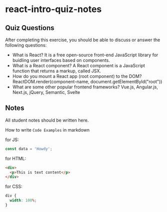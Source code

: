 # react-intro-quiz-notes

## Quiz Questions

After completing this exercise, you should be able to discuss or answer the following questions:

- What is React?
  It is a free open-source front-end JavaScript library for buidling user interfaces based on components.
- What is a React component?
  A React component is a JavaScript function that returns a markup, called JSX.
- How do you mount a React app (root component) to the DOM?
  ReactDOM.render(component-name, document.getElementById("root"))
- What are some other popular frontend frameworks?
  Vue.js, Angular.js, Next.js, jQuery, Semantic, Svelte

## Notes

All student notes should be written here.

How to write `Code Examples` in markdown

for JS:

```javascript
const data = 'Howdy';
```

for HTML:

```html
<div>
  <p>This is text content</p>
</div>
```

for CSS:

```css
div {
  width: 100%;
}
```
